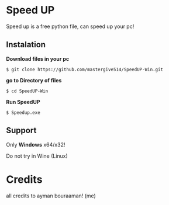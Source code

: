 # Speed UP
Speed up is a free python file, can speed up your pc!



## Instalation
**Download files in your pc**

```$ git clone https://github.com/mastergive514/SpeedUP-Win.git```

**go to Directory of files**

```$ cd SpeedUP-Win```

**Run SpeedUP**

```$ Speedup.exe```

## Support 

Only **Windows** x64/x32!

Do not try in Wine (Linux)

          

# Credits
all credits to ayman bouraaman! (me)

